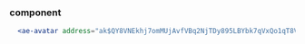 ### component
```jsx
  <ae-avatar address="ak$QY8VNEkhj7omMUjAvfVBq2NjTDy895LBYbk7qVxQo1qT8VqfE" />
``` 
